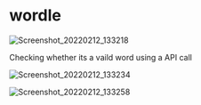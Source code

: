 # wordle
![Screenshot_20220212_133218](https://user-images.githubusercontent.com/58904133/153703028-61a5d018-7a4c-4c01-a85c-25fd22cd5a59.png)



Checking whether its a vaild word using a API call



![Screenshot_20220212_133234](https://user-images.githubusercontent.com/58904133/153703031-bc212b4e-8f28-447b-b0a7-582b45460a7b.png)




![Screenshot_20220212_133258](https://user-images.githubusercontent.com/58904133/153703035-75aa2136-5b36-4a7b-9068-f38479f80c31.png)
